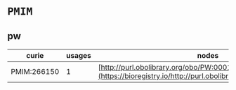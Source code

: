 # `PMIM`
## pw
| curie       |   usages | nodes                                                                                                         |
|-------------|----------|---------------------------------------------------------------------------------------------------------------|
| PMIM:266150 |        1 | [http://purl.obolibrary.org/obo/PW:0001775](https://bioregistry.io/http://purl.obolibrary.org/obo/PW:0001775) |
